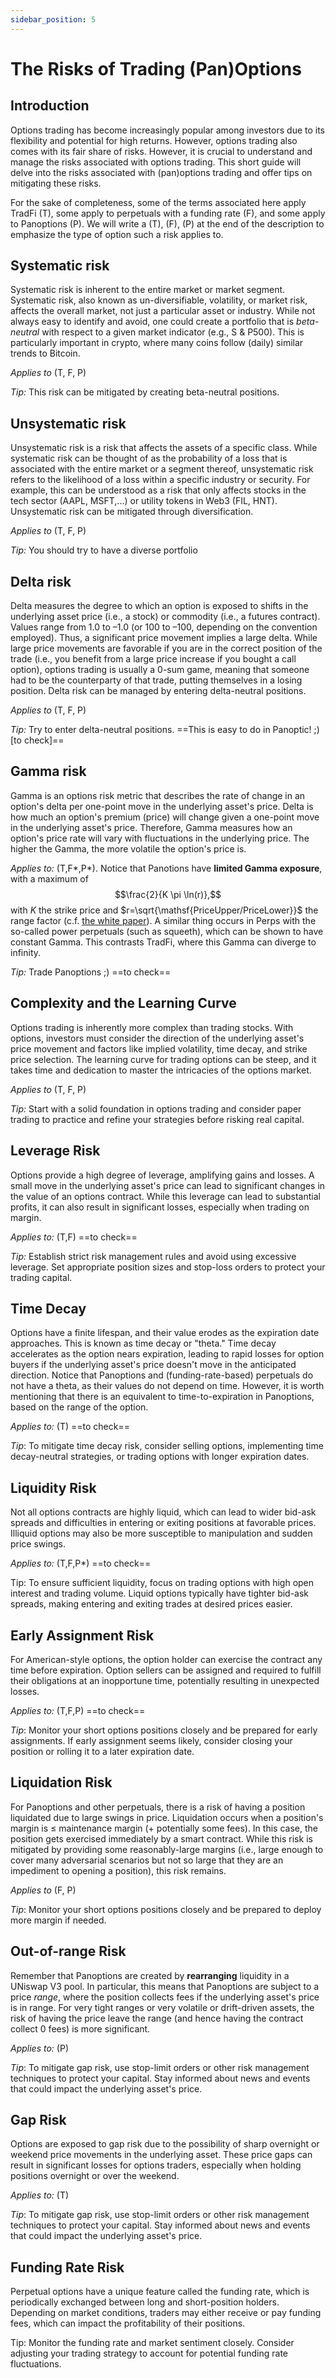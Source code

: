 ```yaml
---
sidebar_position: 5
---
```



# The Risks of Trading (Pan)Options


## Introduction
Options trading has become increasingly popular among investors due to its flexibility and potential for high returns. However, options trading also comes with its fair share of risks. However, it is crucial to understand and manage the risks associated with options trading.
 This short guide will delve into the risks associated with (pan)options trading and offer tips on mitigating these risks.

For the sake of completeness, some of the terms associated here apply TradFi (T), some apply to perpetuals with a funding rate (F), and some apply to Panoptions (P). We will write a (T), (F), (P) at the end of the description to emphasize the type of option such a risk applies to.  



## Systematic risk
Systematic risk is inherent to the entire market or market segment. Systematic risk, also known as un-diversifiable, volatility, or market risk, affects the overall market, not just a particular asset or industry. While not always easy to identify and avoid, one could create a portfolio that is *beta-neutral* with respect to a given market indicator (e.g., S & P500). This is particularly important in crypto, where many coins follow (daily) similar trends to Bitcoin. 

*Applies to* (T, F, P)

 *Tip:* This risk can be mitigated by creating beta-neutral positions. 


 ## Unsystematic risk
Unsystematic risk is a risk that affects the assets of a specific class. While systematic risk can be thought of as the probability of a loss that is associated with the entire market or a segment thereof, unsystematic risk refers to the likelihood of a loss within a specific industry or security. For example, this can be understood as a risk that only affects stocks in the tech sector (AAPL, MSFT,...) or utility tokens in Web3 (FIL, HNT). Unsystematic risk can be mitigated through diversification. 

*Applies to* (T, F, P)

 *Tip:* You should try to have a diverse portfolio


 ## Delta risk
Delta measures the degree to which an option is exposed to shifts in the underlying asset price (i.e., a stock) or commodity (i.e., a futures contract). Values range from 1.0 to –1.0 (or 100 to –100, depending on the convention employed). Thus, a significant price movement implies a large delta. While large price movements are favorable if you are in the correct position of the trade (i.e., you benefit from a large price increase if you bought a call option), options trading is usually a 0-sum game, meaning that someone had to be the counterparty of that trade, putting themselves in a losing position. Delta risk can be managed by entering delta-neutral positions. 


*Applies to* (T, F, P)

 *Tip:*  Try to enter delta-neutral positions. ==This is easy to do in Panoptic! ;) [to check]==



## Gamma risk
 Gamma is an options risk metric that describes the rate of change in an option's delta per one-point move in the underlying asset's price. Delta is how much an option's premium (price) will change given a one-point move in the underlying asset's price. Therefore, Gamma measures how an option's price rate will vary with fluctuations in the underlying price. The higher the Gamma, the more volatile the option's price is.

*Applies to:* (T,F*,P*). Notice that Panotions have **limited Gamma exposure**, with a maximum of $$\frac{2}{K  \pi \ln(r)},$$ with $K$ the strike price and  $r=\sqrt{\mathsf{PriceUpper/PriceLower}}$ the range factor (c.f. [the white paper](https://arxiv.org/pdf/2204.14232.pdf)). A similar thing occurs in Perps with the so-called power perpetuals (such as squeeth), which can be shown to have constant Gamma. This contrasts TradFi, where this Gamma can diverge to infinity. 

*Tip:* Trade Panoptions ;) ==to check==


## Complexity and the Learning Curve
Options trading is inherently more complex than trading stocks. With options, investors must consider the direction of the underlying asset's price movement and factors like implied volatility, time decay, and strike price selection. The learning curve for trading options can be steep, and it takes time and dedication to master the intricacies of the options market.

*Applies to* (T, F, P)

 *Tip:* Start with a solid foundation in options trading and consider paper trading to practice and refine your strategies before risking real capital.

## Leverage Risk
Options provide a high degree of leverage, amplifying gains and losses. A small move in the underlying asset's price can lead to significant changes in the value of an options contract. While this leverage can lead to substantial profits, it can also result in significant losses, especially when trading on margin.

*Applies to:* (T,F) ==to check==

*Tip:* Establish strict risk management rules and avoid using excessive leverage. Set appropriate position sizes and stop-loss orders to protect your trading capital.

## Time Decay
Options have a finite lifespan, and their value erodes as the expiration date approaches. This is known as time decay or "theta." Time decay accelerates as the option nears expiration, leading to rapid losses for option buyers if the underlying asset's price doesn't move in the anticipated direction. Notice that Panoptions and (funding-rate-based) perpetuals do not have a theta, as their values do not depend on time. However, it is worth mentioning that there is an equivalent to time-to-expiration in Panoptions, based on the range of the option. 

*Applies to:* (T) ==to check==

*Tip*: To mitigate time decay risk, consider selling options, implementing time decay-neutral strategies, or trading options with longer expiration dates.

## Liquidity Risk
Not all options contracts are highly liquid, which can lead to wider bid-ask spreads and difficulties in entering or exiting positions at favorable prices. Illiquid options may also be more susceptible to manipulation and sudden price swings.

*Applies to:* (T,F,P*) ==to check==

Tip: To ensure sufficient liquidity, focus on trading options with high open interest and trading volume. Liquid options typically have tighter bid-ask spreads, making entering and exiting trades at desired prices easier.

## Early Assignment Risk
For American-style options, the option holder can exercise the contract any time before expiration. Option sellers can be assigned and required to fulfill their obligations at an inopportune time, potentially resulting in unexpected losses.

*Applies to:* (T,F,P) ==to check==

*Tip*: Monitor your short options positions closely and be prepared for early assignments. If early assignment seems likely, consider closing your position or rolling it to a later expiration date.


## Liquidation Risk
 For Panoptions and other perpetuals, there is a risk of having a position liquidated due to large swings in price. Liquidation occurs when a position's margin is ≤ maintenance margin (+ potentially some fees). In this case, the position gets exercised immediately by a smart contract. While this risk is mitigated by providing some reasonably-large margins (i.e., large enough to cover many adversarial scenarios but not so large that they are an impediment to opening a position), this risk remains. 

*Applies to* (F, P) 

*Tip*: Monitor your short options positions closely and be prepared to deploy more margin if needed. 


## Out-of-range Risk
Remember that Panoptions are created by **rearranging** liquidity in a UNiswap V3 pool. In particular, this means that Panoptions are subject to a price *range*, where the position collects fees if the underlying asset's price is in range. For very tight ranges or very volatile or drift-driven assets, the risk of having the price leave the range (and hence having the contract collect 0 fees) is more significant. 

*Applies to:* (P) 

*Tip*: To mitigate gap risk, use stop-limit orders or other risk management techniques to protect your capital. Stay informed about news and events that could impact the underlying asset's price.



## Gap Risk
Options are exposed to gap risk due to the possibility of sharp overnight or weekend price movements in the underlying asset. These price gaps can result in significant losses for options traders, especially when holding positions overnight or over the weekend.

*Applies to:* (T) 

*Tip*: To mitigate gap risk, use stop-limit orders or other risk management techniques to protect your capital. Stay informed about news and events that could impact the underlying asset's price.



## Funding Rate Risk

Perpetual options have a unique feature called the funding rate, which is periodically exchanged between long and short-position holders. Depending on market conditions, traders may either receive or pay funding fees, which can impact the profitability of their positions.

Tip: Monitor the funding rate and market sentiment closely. Consider adjusting your trading strategy to account for potential funding rate fluctuations.



